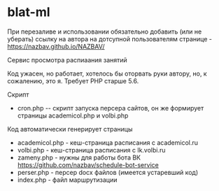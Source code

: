 # blat-ml


При перезаливе и использовании обязательно добавить (или не уберать) ссылку на автора на дотсупной пользователям странице - https://nazbav.github.io/NAZBAV/

Сервис просмотра распиаания занятий

Код ужасен, но работает, хотелось бы оторвать руки автору, но, к сожалению, это я. Требует PHP старше 5.6.

Скрипт
  - cron.php -- скрипт запуска персера сайтов, он же формирует страницы academicol.php и volbi.php

Код автоматически генерирует страницы
  - academicol.php - кеш-страница расписания с academicol.ru
  - volbi.php - кеш-страница расписания с lk.volbi.ru
  - zameny.php - нужны для работы бота ВК https://github.com/nazbav/schedule-bot-service
  - perser.php - персер docx файлов (имеется устаревший код)
  - index.php - файл маршрутизации

